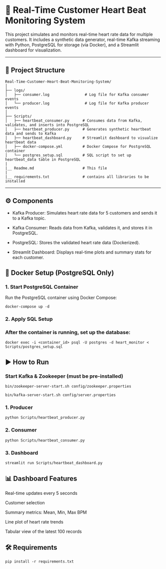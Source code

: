 
# 💓 Real-Time Customer Heart Beat Monitoring System

This project simulates and monitors real-time heart rate data for multiple customers. It includes a synthetic data generator, real-time Kafka streaming with Python, PostgreSQL for storage (via Docker), and a Streamlit dashboard for visualization.

---

## 📁 Project Structure

```
Real-Time-Customer-Heart-Beat-Monitoring-System/
│
├── logs/
│   ├── consumer.log                # Log file for Kafka consumer events
│   └── producer.log                # Log file for Kafka producer events
│
├── Scripts/
│   ├── heartbeat_consumer.py      # Consumes data from Kafka, validates, and inserts into PostgreSQL
│   ├── heartbeat_producer.py      # Generates synthetic heartbeat data and sends to Kafka
│   ├── heartbeat_dashboard.py     # Streamlit dashboard to visualize heartbeat data
│   ├── docker-compose.yml         # Docker Compose for PostgreSQL container
│   └── postgres_setup.sql         # SQL script to set up heartbeat_data table in PostgreSQL
|
|__ Readme.md                      # This file
|
|__ requirements.txt               # contains all libraries to be installed
```

---

## ⚙️ Components

* Kafka Producer: Simulates heart rate data for 5 customers and sends it to a Kafka topic.

* Kafka Consumer: Reads data from Kafka, validates it, and stores it in PostgreSQL.

* PostgreSQL: Stores the validated heart rate data (Dockerized).

* Streamlit Dashboard: Displays real-time plots and summary stats for each customer.

## 🐳 Docker Setup (PostgreSQL Only)

### 1. Start PostgreSQL Container

Run the PostgreSQL container using Docker Compose:

``docker-compose up -d
``

### 2. Apply SQL Setup

### After the container is running, set up the database:

``docker exec -i <container_id> psql -U postgres -d heart_monitor < Scripts/postgres_setup.sql
``

## ▶️ How to Run

### Start Kafka & Zookeeper (must be pre-installed)

``bin/zookeeper-server-start.sh config/zookeeper.properties
``

``bin/kafka-server-start.sh config/server.properties
``
### 1. Producer

``python Scripts/heartbeat_producer.py
``

### 2. Consumer

``python Scripts/heartbeat_consumer.py
``

### 3. Dashboard

``streamlit run Scripts/heartbeat_dashboard.py
``

## 📊 Dashboard Features

Real-time updates every 5 seconds

Customer selection

Summary metrics: Mean, Min, Max BPM

Line plot of heart rate trends

Tabular view of the latest 100 records

## 🛠️ Requirements

``pip install -r requirements.txt
``
